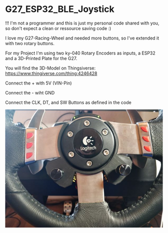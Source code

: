 # G27_ESP32_BLE_Joystick

!!! I'm not a programmer and this is just my personal code shared with you, so don't expect a clean or ressource saving code :)

I love my G27-Racing-Wheel and needed more buttons, so I've extended it with two rotary buttons.

For my Project I'm using two ky-040 Rotary Encoders as inputs, a ESP32 and a 3D-Printed Plate for the G27.

You will find the 3D-Model on Thingsiverse: https://www.thingiverse.com/thing:4246428

Connect the + with 5V (VIN-Pin)

Connect the - wiht GND

Connect the CLK, DT, and SW Buttons as defined in the code



![alt text](https://github.com/Schnup89/G27_ESP32_BLE_Joystick/blob/master/G27-Rotarys.jpg?raw=true)



